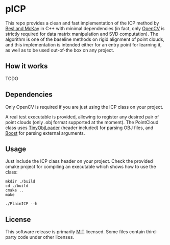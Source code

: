# pICP
This repo provides a clean and fast implementation of the ICP method by [Besl and McKay](https://ieeexplore.ieee.org/document/121791/) in C++ with minimal dependencies (in fact, only [OpenCV](https://opencv.org/) is strictly required for data matrix manipulation and SVD computation). The algorithm is one of the baseline methods on rigid alignment of point clouds, and this implementation is intended either for an entry point for learning it, as well as to be used out-of-the box on any project.

## How it works
TODO

## Dependencies
Only OpenCV is required if you are just using the ICP class on your project.

A real test executable is provided, allowing to register any desired pair of point clouds (only .obj format supported at the moment). The PointCloud class uses [TinyObjLoader](https://github.com/syoyo/tinyobjloader) (header included) for parsing OBJ files, and [Boost](https://www.boost.org/) for parsing external arguments.

## Usage
Just include the ICP class header on your project. Check the provided cmake project for compiling an executable which shows how to use the class:

```
mkdir ./build
cd ./build
cmake ..
make

./PlainICP --h
```

## License
This software release is primarily [MIT](https://opensource.org/licenses/MIT) licensed. Some files contain third-party code under other licenses.